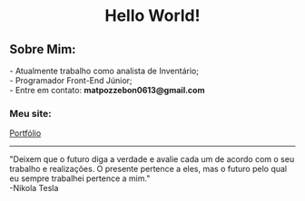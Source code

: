 <h1 align="center">Hello World!</h1>

<div>
<!-- About me -->
<h2>Sobre Mim:</h2>
- Atualmente trabalho como analista de Inventário;<br>
- Programador Front-End Júnior; <br>
- Entre em contato: <strong>matpozzebon0613@gmail.com</strong><br>
  <h3>Meu site:</h3>
  <a href="https://meuportfolio-lac.vercel.app/">Portfólio</a>
</div>
<hr>
<div>
  <p>"Deixem que o futuro diga a verdade e avalie cada um de acordo com o seu trabalho e realizações. O presente pertence a eles, mas o futuro pelo qual eu sempre trabalhei pertence a mim."<br>-Nikola Tesla</p>
</div>
